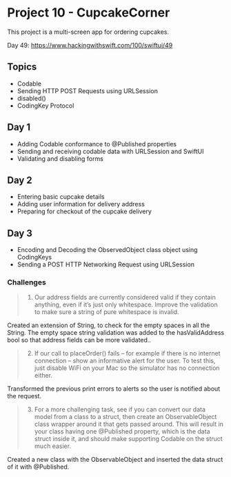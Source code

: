 # Project 10 - CupcakeCorner

This project is a multi-screen app for ordering cupcakes. 

Day 49: https://www.hackingwithswift.com/100/swiftui/49

## Topics

- Codable
- Sending HTTP POST Requests using URLSession
- disabled()
- CodingKey Protocol

## Day 1

- Adding Codable conformance to @Published properties
- Sending and receiving codable data with URLSession and SwiftUI
- Validating and disabling forms

## Day 2

- Entering basic cupcake details
- Adding user information for delivery address
- Preparing for checkout of the cupcake delivery

## Day 3

- Encoding and Decoding the ObservedObject class object using CodingKeys
- Sending a POST HTTP Networking Request using URLSession

### Challenges

>1. Our address fields are currently considered valid if they contain anything, even if it’s just only whitespace. Improve the validation to make sure a string of pure whitespace is invalid.

Created an extension of String, to check for the empty spaces in all the String. The empty space string validation was added to the hasValidAddress bool so that address fields can be more validated..

>2. If our call to placeOrder() fails – for example if there is no internet connection – show an informative alert for the user. To test this, just disable WiFi on your Mac so the simulator has no connection either.

Transformed the previous print errors to alerts so the user is notified about the request.

>3. For a more challenging task, see if you can convert our data model from a class to a struct, then create an ObservableObject class wrapper around it that gets passed around. This will result in your class having one @Published property, which is the data struct inside it, and should make supporting Codable on the struct much easier.

Created a new class with the ObservableObject and inserted the data struct of it with @Published.
